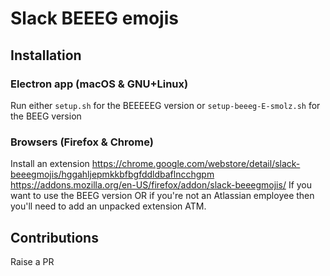 # Slack BEEEG emojis
## Installation
### Electron app (macOS & GNU+Linux)
Run either `setup.sh` for the BEEEEEG version or `setup-beeeg-E-smolz.sh` for the BEEG version
### Browsers (Firefox & Chrome)
Install an extension
https://chrome.google.com/webstore/detail/slack-beeegmojis/hggahljepmkkbfbgfddldbaflncchgpm
https://addons.mozilla.org/en-US/firefox/addon/slack-beeegmojis/
If you want to use the BEEG version OR if you're not an Atlassian employee then you'll need to add an unpacked extension ATM.
## Contributions
Raise a PR
